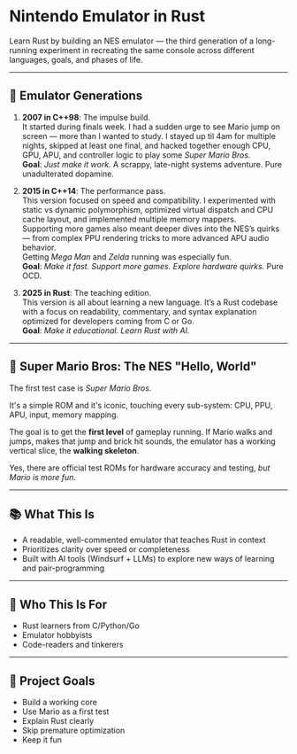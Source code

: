 # Nintendo Emulator in Rust

Learn Rust by building an NES emulator — the third generation of a long-running experiment in recreating the same console across different languages, goals, and phases of life.

---

## 🧬 Emulator Generations

1. **2007 in C++98**: The impulse build.  
   It started during finals week. I had a sudden urge to see Mario jump on screen — more than I wanted to study. I stayed up til 4am for multiple nights, skipped at least one final, and hacked together enough CPU, GPU, APU, and controller logic to play some *Super Mario Bros.*  
   **Goal**: *Just make it work.* A scrappy, late-night systems adventure. Pure unadulterated dopamine.

2. **2015 in C++14**: The performance pass.  
   This version focused on speed and compatibility. I experimented with static vs dynamic polymorphism, optimized virtual dispatch and CPU cache layout, and implemented multiple memory mappers.  
   Supporting more games also meant deeper dives into the NES’s quirks — from complex PPU rendering tricks to more advanced APU audio behavior.  
   Getting *Mega Man* and *Zelda* running was especially fun.  
   **Goal**: *Make it fast. Support more games. Explore hardware quirks.* Pure OCD.

3. **2025 in Rust**: The teaching edition.  
   This version is all about learning a new language. It’s a Rust codebase with a focus on readability, commentary, and syntax explanation optimized for developers coming from C or Go.  
   **Goal**: *Make it educational. Learn Rust with AI.*

---

## 🍄 Super Mario Bros: The NES "Hello, World"

The first test case is *Super Mario Bros.*  

It's a simple ROM and it's iconic, touching every sub-system: CPU, PPU, APU, input, memory mapping.  

The goal is to get the **first level** of gameplay running. If Mario walks and jumps, makes that jump and brick hit sounds, the emulator has a working vertical slice, the **walking skeleton**.

Yes, there are official test ROMs for hardware accuracy and testing, *but Mario is more fun.*

---

## 📚 What This Is

- A readable, well-commented emulator that teaches Rust in context  
- Prioritizes clarity over speed or completeness  
- Built with AI tools (Windsurf + LLMs) to explore new ways of learning and pair-programming

---

## 🧭 Who This Is For

- Rust learners from C/Python/Go  
- Emulator hobbyists  
- Code-readers and tinkerers

---

## 🎯 Project Goals

- Build a working core  
- Use Mario as a first test  
- Explain Rust clearly  
- Skip premature optimization  
- Keep it fun
